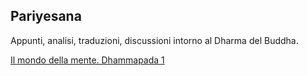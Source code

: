 ## Pariyesana

Appunti, analisi, traduzioni, discussioni intorno al Dharma del Buddha.

[Il mondo della mente. Dhammapada 1](dhammapada01.md)

